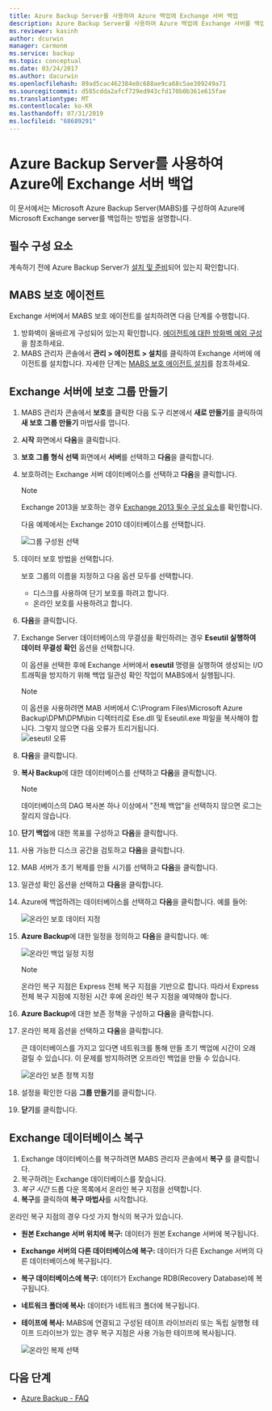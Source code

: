 ```yaml
---
title: Azure Backup Server를 사용하여 Azure 백업에 Exchange 서버 백업
description: Azure Backup Server를 사용하여 Azure 백업에 Exchange 서버를 백업하는 방법을 알아봅니다.
ms.reviewer: kasinh
author: dcurwin
manager: carmonm
ms.service: backup
ms.topic: conceptual
ms.date: 03/24/2017
ms.author: dacurwin
ms.openlocfilehash: 89ad5cac462384e8c688ae9ca68c5ae309249a71
ms.sourcegitcommit: d585cdda2afcf729ed943cfd170b0b361e615fae
ms.translationtype: MT
ms.contentlocale: ko-KR
ms.lasthandoff: 07/31/2019
ms.locfileid: "68689291"
---
```

# <a name="back-up-an-exchange-server-to-azure-with-azure-backup-server"></a>Azure Backup Server를 사용하여 Azure에 Exchange 서버 백업
이 문서에서는 Microsoft Azure Backup Server(MABS)를 구성하여 Azure에 Microsoft Exchange server를 백업하는 방법을 설명합니다.  

## <a name="prerequisites"></a>필수 구성 요소
계속하기 전에 Azure Backup Server가 [설치 및 준비](backup-azure-microsoft-azure-backup.md)되어 있는지 확인합니다.

## <a name="mabs-protection-agent"></a>MABS 보호 에이전트
Exchange 서버에서 MABS 보호 에이전트를 설치하려면 다음 단계를 수행합니다.

1. 방화벽이 올바르게 구성되어 있는지 확인합니다. [에이전트에 대한 방화벽 예외 구성](https://technet.microsoft.com/library/Hh758204.aspx)을 참조하세요.
2. MABS 관리자 콘솔에서 **관리 > 에이전트 > 설치**를 클릭하여 Exchange 서버에 에이전트를 설치합니다. 자세한 단계는 [MABS 보호 에이전트 설치](https://technet.microsoft.com/library/hh758186.aspx?f=255&MSPPError=-2147217396)를 참조하세요.

## <a name="create-a-protection-group-for-the-exchange-server"></a>Exchange 서버에 보호 그룹 만들기
1. MABS 관리자 콘솔에서 **보호**를 클릭한 다음 도구 리본에서 **새로 만들기**를 클릭하여 **새 보호 그룹 만들기** 마법사를 엽니다.
2. **시작** 화면에서 **다음**을 클릭합니다.
3. **보호 그룹 형식 선택** 화면에서 **서버**를 선택하고 **다음**을 클릭합니다.
4. 보호하려는 Exchange 서버 데이터베이스를 선택하고 **다음**을 클릭합니다.

   > [!NOTE]
   > Exchange 2013을 보호하는 경우 [Exchange 2013 필수 구성 요소](https://technet.microsoft.com/library/dn751029.aspx)를 확인합니다.
   >
   >

    다음 예제에서는 Exchange 2010 데이터베이스를 선택합니다.

    ![그룹 구성원 선택](./media/backup-azure-backup-exchange-server/select-group-members.png)
5. 데이터 보호 방법을 선택합니다.

    보호 그룹의 이름을 지정하고 다음 옵션 모두를 선택합니다.

   * 디스크를 사용하여 단기 보호를 하려고 합니다.
   * 온라인 보호를 사용하려고 합니다.
6. **다음**을 클릭합니다.
7. Exchange Server 데이터베이스의 무결성을 확인하려는 경우 **Eseutil 실행하여 데이터 무결성 확인** 옵션을 선택합니다.

    이 옵션을 선택한 후에 Exchange 서버에서 **eseutil** 명령을 실행하여 생성되는 I/O 트래픽을 방지하기 위해 백업 일관성 확인 작업이 MABS에서 실행됩니다.

   > [!NOTE]
   > 이 옵션을 사용하려면 MAB 서버에서 C:\Program Files\Microsoft Azure Backup\DPM\DPM\bin 디렉터리로 Ese.dll 및 Eseutil.exe 파일을 복사해야 합니다. 그렇지 않으면 다음 오류가 트리거됩니다.  
   > ![eseutil 오류](./media/backup-azure-backup-exchange-server/eseutil-error.png)
   >
   >
8. **다음**을 클릭합니다.
9. **복사 Backup**에 대한 데이터베이스를 선택하고 **다음**을 클릭합니다.

   > [!NOTE]
   > 데이터베이스의 DAG 복사본 하나 이상에서 "전체 백업"을 선택하지 않으면 로그는 잘리지 않습니다.
   >
   >
10. **단기 백업**에 대한 목표를 구성하고 **다음**을 클릭합니다.
11. 사용 가능한 디스크 공간을 검토하고 **다음**을 클릭합니다.
12. MAB 서버가 초기 복제를 만들 시기를 선택하고 **다음**을 클릭합니다.
13. 일관성 확인 옵션을 선택하고 **다음**을 클릭합니다.
14. Azure에 백업하려는 데이터베이스를 선택하고 **다음**을 클릭합니다. 예를 들어:

    ![온라인 보호 데이터 지정](./media/backup-azure-backup-exchange-server/specify-online-protection-data.png)
15. **Azure Backup**에 대한 일정을 정의하고 **다음**을 클릭합니다. 예:

    ![온라인 백업 일정 지정](./media/backup-azure-backup-exchange-server/specify-online-backup-schedule.png)

    > [!NOTE]
    > 온라인 복구 지점은 Express 전체 복구 지점을 기반으로 합니다. 따라서 Express 전체 복구 지점에 지정된 시간 후에 온라인 복구 지점을 예약해야 합니다.
    >
    >
16. **Azure Backup**에 대한 보존 정책을 구성하고 **다음**을 클릭합니다.
17. 온라인 복제 옵션을 선택하고 **다음**을 클릭합니다.

    큰 데이터베이스를 가지고 있다면 네트워크를 통해 만들 초기 백업에 시간이 오래 걸릴 수 있습니다. 이 문제를 방지하려면 오프라인 백업을 만들 수 있습니다.  

    ![온라인 보존 정책 지정](./media/backup-azure-backup-exchange-server/specify-online-retention-policy.png)
18. 설정을 확인한 다음 **그룹 만들기**를 클릭합니다.
19. **닫기**를 클릭합니다.

## <a name="recover-the-exchange-database"></a>Exchange 데이터베이스 복구
1. Exchange 데이터베이스를 복구하려면 MABS 관리자 콘솔에서 **복구** 를 클릭합니다.
2. 복구하려는 Exchange 데이터베이스를 찾습니다.
3. *복구 시간* 드롭 다운 목록에서 온라인 복구 지점을 선택합니다.
4. **복구**를 클릭하여 **복구 마법사**를 시작합니다.

온라인 복구 지점의 경우 다섯 가지 형식의 복구가 있습니다.

* **원본 Exchange 서버 위치에 복구:** 데이터가 원본 Exchange 서버에 복구됩니다.
* **Exchange 서버의 다른 데이터베이스에 복구:** 데이터가 다른 Exchange 서버의 다른 데이터베이스에 복구됩니다.
* **복구 데이터베이스에 복구:** 데이터가 Exchange RDB(Recovery Database)에 복구됩니다.
* **네트워크 폴더에 복사:** 데이터가 네트워크 폴더에 복구됩니다.
* **테이프에 복사:** MABS에 연결되고 구성된 테이프 라이브러리 또는 독립 실행형 테이프 드라이브가 있는 경우 복구 지점은 사용 가능한 테이프에 복사됩니다.

    ![온라인 복제 선택](./media/backup-azure-backup-exchange-server/choose-online-replication.png)

## <a name="next-steps"></a>다음 단계
* [Azure Backup - FAQ](backup-azure-backup-faq.md)
